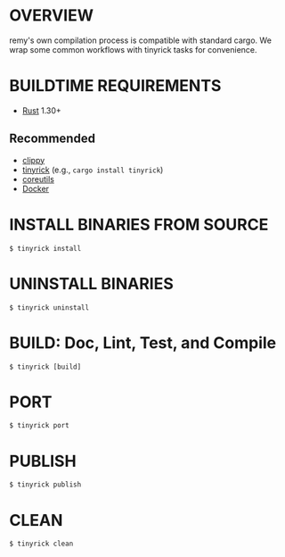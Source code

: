 # OVERVIEW

remy's own compilation process is compatible with standard cargo. We wrap some common workflows with tinyrick tasks for convenience.

# BUILDTIME REQUIREMENTS

* [Rust](https://www.rust-lang.org/en-US/) 1.30+

## Recommended

* [clippy](https://github.com/rust-lang-nursery/rust-clippy)
* [tinyrick](https://github.com/mcandre/tinyrick) (e.g., `cargo install tinyrick`)
* [coreutils](https://www.gnu.org/software/coreutils/coreutils.html)
* [Docker](https://www.docker.com/)

# INSTALL BINARIES FROM SOURCE

```console
$ tinyrick install
```

# UNINSTALL BINARIES

```console
$ tinyrick uninstall
```

# BUILD: Doc, Lint, Test, and Compile

```console
$ tinyrick [build]
```

# PORT

```console
$ tinyrick port
```

# PUBLISH

```console
$ tinyrick publish
```

# CLEAN

```console
$ tinyrick clean
```
